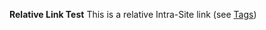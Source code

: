 <head-top>
<meta name="default-head-top">
</head-top>
<meta name="default-head-bottom">

**Relative Link Test** This is a relative Intra-Site link (see [Tags](testTags.md))

